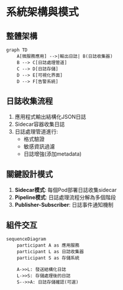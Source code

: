 # 系統架構與模式

## 整體架構
```mermaid
graph TD
    A[微服務應用] -->|輸出日誌| B(日誌收集器)
    B --> C[日誌處理管道]
    C --> D[日誌存儲]
    D --> E[可視化界面]
    D --> F[告警系統]
```

## 日誌收集流程
1. 應用程式輸出結構化JSON日誌
2. Sidecar容器收集日誌
3. 日誌處理管道進行:
   - 格式驗證
   - 敏感資訊過濾
   - 日誌增強(添加metadata)

## 關鍵設計模式
1. **Sidecar模式**: 每個Pod部署日誌收集sidecar
2. **Pipeline模式**: 日誌處理流程分解為多個階段
3. **Publisher-Subscriber**: 日誌事件通知機制

## 組件交互
```mermaid
sequenceDiagram
    participant A as 應用服務
    participant L as 日誌收集器
    participant S as 存儲系統
    
    A->>L: 發送結構化日誌
    L->>S: 存儲處理後的日誌
    S-->>A: 日誌存儲確認(可選)
